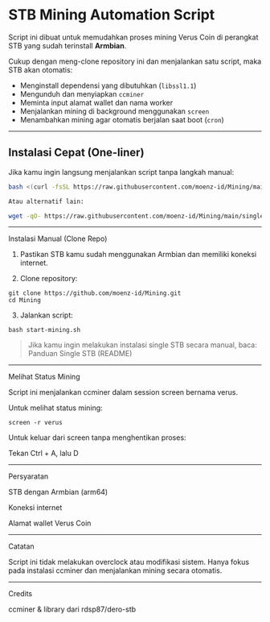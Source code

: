 # STB Mining Automation Script

Script ini dibuat untuk memudahkan proses mining Verus Coin di perangkat STB yang sudah terinstall **Armbian**.

Cukup dengan meng-clone repository ini dan menjalankan satu script, maka STB akan otomatis:

- Menginstall dependensi yang dibutuhkan (`libssl1.1`)
- Mengunduh dan menyiapkan `ccminer`
- Meminta input alamat wallet dan nama worker
- Menjalankan mining di background menggunakan `screen`
- Menambahkan mining agar otomatis berjalan saat boot (`cron`)

---

## Instalasi Cepat (One-liner)

Jika kamu ingin langsung menjalankan script tanpa langkah manual:

```bash
bash <(curl -fsSL https://raw.githubusercontent.com/moenz-id/Mining/main/single/start-mining.sh)

Atau alternatif lain:

wget -qO- https://raw.githubusercontent.com/moenz-id/Mining/main/single/start-mining.sh | bash

```
---

Instalasi Manual (Clone Repo)

1. Pastikan STB kamu sudah menggunakan Armbian dan memiliki koneksi internet.


2. Clone repository:


```
git clone https://github.com/moenz-id/Mining.git
cd Mining
```
3. Jalankan script:


```
bash start-mining.sh
```
> Jika kamu ingin melakukan instalasi single STB secara manual, baca:
Panduan Single STB (README)




---

Melihat Status Mining

Script ini menjalankan ccminer dalam session screen bernama verus.

Untuk melihat status mining:
```
screen -r verus
```
Untuk keluar dari screen tanpa menghentikan proses:

Tekan Ctrl + A, lalu D



---

Persyaratan

STB dengan Armbian (arm64)

Koneksi internet

Alamat wallet Verus Coin



---

Catatan

Script ini tidak melakukan overclock atau modifikasi sistem. Hanya fokus pada instalasi ccminer dan menjalankan mining secara otomatis.


---

Credits

ccminer & library dari rdsp87/dero-stb
